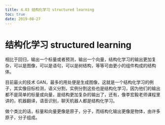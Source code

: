```yaml
---
title: 4.03 结构化学习 structured learning
toc: true
date: 2019-08-27
---
```


# 结构化学习 structured learning

相比于回归，输出一个标量或者预测，输出一个向量，结构化学习的输出更加复杂，可以是图像，可以是语句，可以是树结构，等等可由更小的组件构成的结构体。


目前最火的技术 GAN，最多的用处便是生成图像，这就是一个结构化学习的例子，其实像目标检测，语义分割，实例分割这些也是结构化学习，因为他们的输出都不是简单的标量或向量，是结构更加复杂的输出了，还有，像李宏毅老师课程里讲的，机器翻译，语音识别，聊天机器人都是结构化学习。

做个类比的话，标量和向量更像是原子，分子，而结构化输出更像是物体，由许多原子，分子组成。
